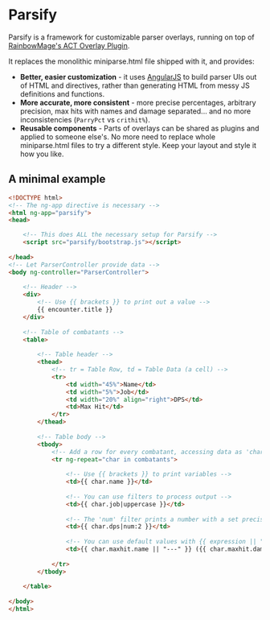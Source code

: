 Parsify
=======

Parsify is a framework for customizable parser overlays, running on top of [RainbowMage's ACT Overlay Plugin](https://github.com/RainbowMage/OverlayPlugin).

It replaces the monolithic miniparse.html file shipped with it, and provides:

* **Better, easier customization** - it uses [AngularJS](https://angularjs.org) to build parser UIs out of HTML and directives, rather than generating HTML from messy JS definitions and functions.
* **More accurate, more consistent** - more precise percentages, arbitrary precision, max hits with names and damage separated... and no more inconsistencies (`ParryPct` vs `crithit%`).
* **Reusable components** - Parts of overlays can be shared as plugins and applied to someone else's. No more need to replace whole miniparse.html files to try a different style. Keep your layout and style it how you like.

A minimal example
-----------------

```html
<!DOCTYPE html>
<!-- The ng-app directive is necessary -->
<html ng-app="parsify">
<head>

	<!-- This does ALL the necessary setup for Parsify -->
    <script src="parsify/bootstrap.js"></script>
    
</head>
<!-- Let ParserController provide data -->
<body ng-controller="ParserController">
    
    <!-- Header -->
    <div>
        <!-- Use {{ brackets }} to print out a value -->
        {{ encounter.title }}
    </div>
    
    <!-- Table of combatants -->
    <table>
        
        <!-- Table header -->
        <thead>
            <!-- tr = Table Row, td = Table Data (a cell) -->
            <tr>
                <td width="45%">Name</td>
                <td width="5%">Job</td>
                <td width="20%" align="right">DPS</td>
                <td>Max Hit</td>
            </tr>
        </thead>
        
        <!-- Table body -->
        <tbody>
            <!-- Add a row for every combatant, accessing data as 'char' -->
            <tr ng-repeat="char in combatants">
                
                <!-- Use {{ brackets }} to print variables -->
                <td>{{ char.name }}</td>
                
                <!-- You can use filters to process output -->
                <td>{{ char.job|uppercase }}</td>
                
                <!-- The 'num' filter prints a number with a set precision (here: 2 decimals) -->
                <td>{{ char.dps|num:2 }}</td>
                
                <!-- You can use default values with {{ expression || "Default" }}-->
                <td>{{ char.maxhit.name || "---" }} ({{ char.maxhit.damage|num:0 }})
                
            </tr>
        </tbody>
        
    </table>
    
</body>
</html>
```
